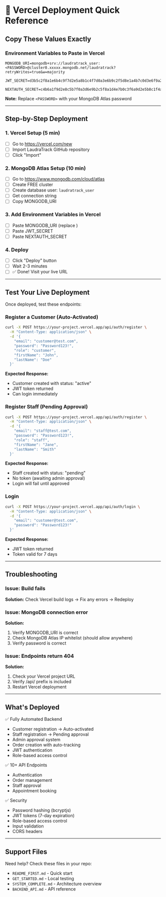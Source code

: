 # 🚀 Vercel Deployment Quick Reference

## Copy These Values Exactly

### Environment Variables to Paste in Vercel

```
MONGODB_URI=mongodb+srv://laudratrack_user:<PASSWORD>@cluster0.xxxxx.mongodb.net/laudratrack?retryWrites=true&w=majority

JWT_SECRET=d3b5c2f8a1e6b4c9f7d2e5a8b1c4f7d0a3e6b9c2f5d8e1a4b7c0d3e6f9a2b5

NEXTAUTH_SECRET=c4b6a1f9d2e8c5b7f0a3d6e9b2c5f8a1d4e7b0c3f6a9d2e5b8c1f4a7d0e3b6
```

**Note:** Replace `<PASSWORD>` with your MongoDB Atlas password

---

## Step-by-Step Deployment

### 1. Vercel Setup (5 min)
- [ ] Go to https://vercel.com/new
- [ ] Import LaudraTrack GitHub repository
- [ ] Click "Import"

### 2. MongoDB Atlas Setup (10 min)
- [ ] Go to https://www.mongodb.com/cloud/atlas
- [ ] Create FREE cluster
- [ ] Create database user: `laudratrack_user`
- [ ] Get connection string
- [ ] Copy MONGODB_URI

### 3. Add Environment Variables in Vercel
- [ ] Paste MONGODB_URI (replace <PASSWORD>)
- [ ] Paste JWT_SECRET
- [ ] Paste NEXTAUTH_SECRET

### 4. Deploy
- [ ] Click "Deploy" button
- [ ] Wait 2-3 minutes
- [ ] ✅ Done! Visit your live URL

---

## Test Your Live Deployment

Once deployed, test these endpoints:

### Register a Customer (Auto-Activated)
```bash
curl -X POST https://your-project.vercel.app/api/auth/register \
  -H "Content-Type: application/json" \
  -d '{
    "email": "customer@test.com",
    "password": "Password123!",
    "role": "customer",
    "firstName": "John",
    "lastName": "Doe"
  }'
```

**Expected Response:** 
- Customer created with status: "active"
- JWT token returned
- Can login immediately

### Register Staff (Pending Approval)
```bash
curl -X POST https://your-project.vercel.app/api/auth/register \
  -H "Content-Type: application/json" \
  -d '{
    "email": "staff@test.com",
    "password": "Password123!",
    "role": "staff",
    "firstName": "Jane",
    "lastName": "Smith"
  }'
```

**Expected Response:**
- Staff created with status: "pending"
- No token (awaiting admin approval)
- Login will fail until approved

### Login
```bash
curl -X POST https://your-project.vercel.app/api/auth/login \
  -H "Content-Type: application/json" \
  -d '{
    "email": "customer@test.com",
    "password": "Password123!"
  }'
```

**Expected Response:**
- JWT token returned
- Token valid for 7 days

---

## Troubleshooting

### Issue: Build fails
**Solution:** Check Vercel build logs → Fix any errors → Redeploy

### Issue: MongoDB connection error
**Solution:** 
1. Verify MONGODB_URI is correct
2. Check MongoDB Atlas IP whitelist (should allow anywhere)
3. Verify password is correct

### Issue: Endpoints return 404
**Solution:**
1. Check your Vercel project URL
2. Verify /api/ prefix is included
3. Restart Vercel deployment

---

## What's Deployed

✅ Fully Automated Backend
- Customer registration → Auto-activated
- Staff registration → Pending approval
- Admin approval system
- Order creation with auto-tracking
- JWT authentication
- Role-based access control

✅ 10+ API Endpoints
- Authentication
- Order management
- Staff approval
- Appointment booking

✅ Security
- Password hashing (bcryptjs)
- JWT tokens (7-day expiration)
- Role-based access control
- Input validation
- CORS headers

---

## Support Files

Need help? Check these files in your repo:
- `README_FIRST.md` - Quick start
- `GET_STARTED.md` - Local testing
- `SYSTEM_COMPLETE.md` - Architecture overview
- `BACKEND_API.md` - API reference